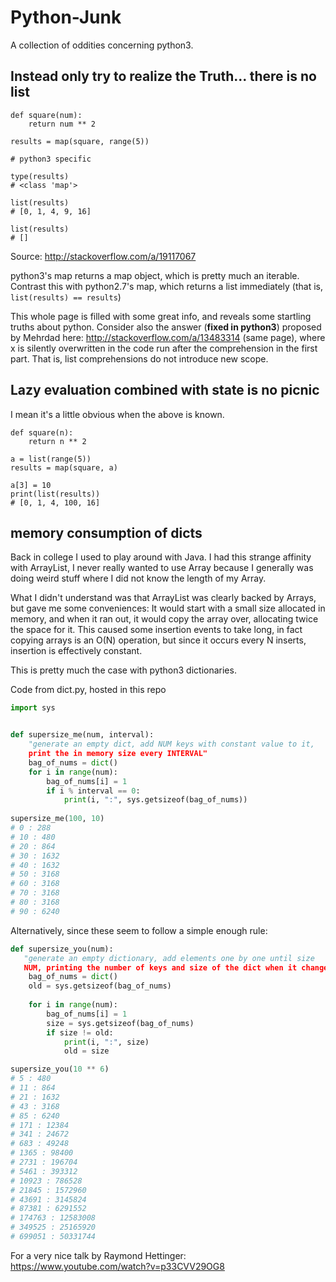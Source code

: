 # Python-Junk
A collection of oddities concerning python3.

## Instead only try to realize the Truth... there is no list



``` python3
def square(num):
    return num ** 2
    
results = map(square, range(5))

# python3 specific

type(results)
# <class 'map'>

list(results)
# [0, 1, 4, 9, 16]

list(results)
# []

```

Source: http://stackoverflow.com/a/19117067

python3's map returns a map object, which is pretty much an
iterable. Contrast this with python2.7's map, which returns a list
immediately (that is, ```list(results) == results```)

This whole page is filled with some great info, and reveals some
startling truths about python. Consider also the answer
(**fixed in python3**) proposed by Mehrdad here:
http://stackoverflow.com/a/13483314 (same page), where x is silently
overwritten in the code run after the comprehension in the first
part. That is, list comprehensions do not introduce new scope.

## Lazy evaluation combined with state is no picnic
I mean it's a little obvious when the above is known.
``` python3
def square(n):
    return n ** 2
    
a = list(range(5))
results = map(square, a)

a[3] = 10
print(list(results))
# [0, 1, 4, 100, 16]

```

## memory consumption of dicts

Back in college I used to play around with Java. I had this strange affinity with ArrayList, I never really wanted to use Array because I generally was doing weird stuff where I did not know the length of my Array.

What I didn't understand was that ArrayList was clearly backed by Arrays, but gave me some conveniences: It would start with a small size allocated in memory, and when it ran out, it would copy the array over, allocating twice the space for it. This caused some insertion events to take long, in fact copying arrays is an O(N) operation, but since it occurs every N inserts, insertion is effectively constant.

This is pretty much the case with python3 dictionaries.

Code from dict.py, hosted in this repo
``` python
import sys


def supersize_me(num, interval):
    "generate an empty dict, add NUM keys with constant value to it,
    print the in memory size every INTERVAL"
    bag_of_nums = dict()
    for i in range(num):
        bag_of_nums[i] = 1
        if i % interval == 0:
            print(i, ":", sys.getsizeof(bag_of_nums))
            
supersize_me(100, 10)
# 0 : 288
# 10 : 480
# 20 : 864
# 30 : 1632
# 40 : 1632
# 50 : 3168
# 60 : 3168
# 70 : 3168
# 80 : 3168
# 90 : 6240
```

Alternatively, since these seem to follow a simple enough rule:
``` python
def supersize_you(num):
   "generate an empty dictionary, add elements one by one until size
   NUM, printing the number of keys and size of the dict when it changes."
    bag_of_nums = dict()
    old = sys.getsizeof(bag_of_nums)
    
    for i in range(num):
        bag_of_nums[i] = 1
        size = sys.getsizeof(bag_of_nums)
        if size != old:
            print(i, ":", size)
            old = size

supersize_you(10 ** 6)
# 5 : 480
# 11 : 864
# 21 : 1632
# 43 : 3168
# 85 : 6240
# 171 : 12384
# 341 : 24672
# 683 : 49248
# 1365 : 98400
# 2731 : 196704
# 5461 : 393312
# 10923 : 786528
# 21845 : 1572960
# 43691 : 3145824
# 87381 : 6291552
# 174763 : 12583008
# 349525 : 25165920
# 699051 : 50331744
```

For a very nice talk by Raymond Hettinger: https://www.youtube.com/watch?v=p33CVV29OG8

